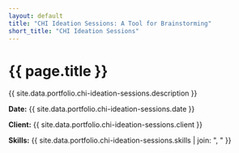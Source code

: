 ```yaml
---
layout: default
title: "CHI Ideation Sessions: A Tool for Brainstorming"
short_title: "CHI Ideation Sessions"
---
```


# {{ page.title }}

{{ site.data.portfolio.chi-ideation-sessions.description }}

**Date:** {{ site.data.portfolio.chi-ideation-sessions.date }}

**Client:** {{ site.data.portfolio.chi-ideation-sessions.client }}

**Skills:** {{ site.data.portfolio.chi-ideation-sessions.skills | join: ", " }}
